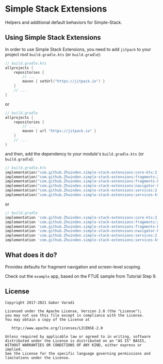 # Simple Stack Extensions

Helpers and additional default behaviors for Simple-Stack.


## Using Simple Stack Extensions

In order to use Simple Stack Extensions, you need to add `jitpack` to your project root `build.gradle.kts`
(or `build.gradle`):

``` kotlin
// build.gradle.kts
allprojects {
    repositories {
        // ...
        maven { setUrl("https://jitpack.io") }
    }
    // ...
}
```

or

``` groovy
// build.gradle
allprojects {
    repositories {
        // ...
        maven { url "https://jitpack.io" }
    }
    // ...
}
```

and then, add the dependency to your module's `build.gradle.kts` (or `build.gradle`):

``` kotlin
// build.gradle.kts
implementation("com.github.Zhuinden.simple-stack-extensions:core-ktx:2.2.1")
implementation("com.github.Zhuinden.simple-stack-extensions:fragments:2.2.1")
implementation("com.github.Zhuinden.simple-stack-extensions:fragments-ktx:2.2.1")
implementation("com.github.Zhuinden.simple-stack-extensions:navigator-ktx:2.2.1")
implementation("com.github.Zhuinden.simple-stack-extensions:services:2.2.1")
implementation("com.github.Zhuinden.simple-stack-extensions:services-ktx:2.2.1")
```

or

``` groovy
// build.gradle
implementation 'com.github.Zhuinden.simple-stack-extensions:core-ktx:2.2.1'
implementation 'com.github.Zhuinden.simple-stack-extensions:fragments:2.2.1'
implementation 'com.github.Zhuinden.simple-stack-extensions:fragments-ktx:2.2.1'
implementation 'com.github.Zhuinden.simple-stack-extensions:navigator-ktx:2.2.1'
implementation 'com.github.Zhuinden.simple-stack-extensions:services:2.2.1'
implementation 'com.github.Zhuinden.simple-stack-extensions:services-ktx:2.2.1'
```

## What does it do?

Provides defaults for fragment navigation and screen-level scoping.

Check out the `example` app, based on the FTUE sample from Tutorial Step 9.

## License

    Copyright 2017-2021 Gabor Varadi

    Licensed under the Apache License, Version 2.0 (the "License");
    you may not use this file except in compliance with the License.
    You may obtain a copy of the License at

       http://www.apache.org/licenses/LICENSE-2.0

    Unless required by applicable law or agreed to in writing, software
    distributed under the License is distributed on an "AS IS" BASIS,
    WITHOUT WARRANTIES OR CONDITIONS OF ANY KIND, either express or implied.
    See the License for the specific language governing permissions and
    limitations under the License.
